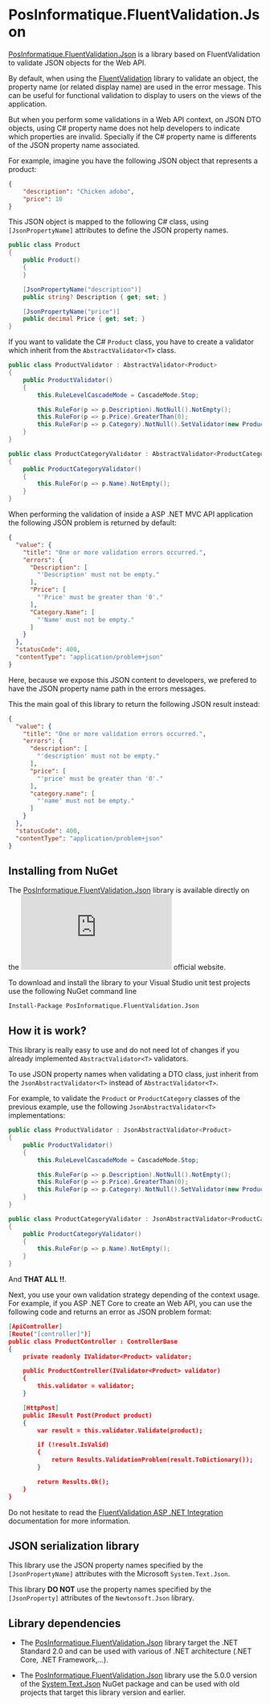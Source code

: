 # PosInformatique.FluentValidation.Json
[PosInformatique.FluentValidation.Json](https://www.nuget.org/packages/PosInformatique.FluentValidation.Json/)
is a library based on FluentValidation to validate JSON objects for the Web API.

By default, when using the [FluentValidation](https://www.nuget.org/packages/FluentValidation)
library to validate an object, the property name (or related display name) are used in the error message.
This can be useful for functional validation to display to users on the views of the application.

But when you perform some validations in a Web API context, on JSON DTO objects,
using C# property name does not help developers to indicate which properties are invalid.
Specially if the C# property name is differents of the JSON property name associated.

For example, imagine you have the following JSON object that represents a product:

```json
{
    "description": "Chicken adobo",
    "price": 10
}
```

This JSON object is mapped to the following C# class, using `[JsonPropertyName]` attributes
to define the JSON property names.

```csharp
public class Product
{
    public Product()
    {
    }

    [JsonPropertyName("description")]
    public string? Description { get; set; }

    [JsonPropertyName("price")]
    public decimal Price { get; set; }
}
```

If you want to validate the C# `Product` class, you have to create a validator
which inherit from the `AbstractValidator<T>` class.

```csharp
public class ProductValidator : AbstractValidator<Product>
{
    public ProductValidator()
    {
        this.RuleLevelCascadeMode = CascadeMode.Stop;

        this.RuleFor(p => p.Description).NotNull().NotEmpty();
        this.RuleFor(p => p.Price).GreaterThan(0);
        this.RuleFor(p => p.Category).NotNull().SetValidator(new ProductCategoryValidator());
    }
}

public class ProductCategoryValidator : AbstractValidator<ProductCategory>
{
    public ProductCategoryValidator()
    {
        this.RuleFor(p => p.Name).NotEmpty();
    }
}
```

When performing the validation of inside a ASP .NET MVC API application
the following JSON problem is returned by default:

```json
{
  "value": {
    "title": "One or more validation errors occurred.",
    "errors": {
      "Description": [
        "'Description' must not be empty."
      ],
      "Price": [
        "'Price' must be greater than '0'."
      ],
      "Category.Name": [
        "'Name' must not be empty."
      ]
    }
  },
  "statusCode": 400,
  "contentType": "application/problem+json"
}
```

Here, because we expose this JSON content to developers, we prefered to
have the JSON property name path in the errors messages.

This the main goal of this library to return the following JSON result instead:

```json
{
  "value": {
    "title": "One or more validation errors occurred.",
    "errors": {
      "description": [
        "'description' must not be empty."
      ],
      "price": [
        "'price' must be greater than '0'."
      ],
      "category.name": [
        "'name' must not be empty."
      ]
    }
  },
  "statusCode": 400,
  "contentType": "application/problem+json"
}
```

## Installing from NuGet
The [PosInformatique.FluentValidation.Json](https://www.nuget.org/packages/PosInformatique.FluentValidation.Json/)
library is available directly on the
[![Nuget](https://img.shields.io/nuget/v/PosInformatique.FluentValidation.Json)](https://www.nuget.org/packages/PosInformatique.FluentValidation.Json/)
official website.

To download and install the library to your Visual Studio unit test projects use the following NuGet command line 

```
Install-Package PosInformatique.FluentValidation.Json
```

## How it is work?

This library is really easy to use and do not need lot of changes if you already implemented
`AbstractValidator<T>` validators.

To use JSON property names when validating a DTO class, just inherit from the
`JsonAbstractValidator<T>` instead of `AbstractValidator<T>`.

For example, to validate the `Product` or `ProductCategory` classes of the previous example,
use the following `JsonAbstractValidator<T>` implementations:

```csharp
public class ProductValidator : JsonAbstractValidator<Product>
{
    public ProductValidator()
    {
        this.RuleLevelCascadeMode = CascadeMode.Stop;

        this.RuleFor(p => p.Description).NotNull().NotEmpty();
        this.RuleFor(p => p.Price).GreaterThan(0);
        this.RuleFor(p => p.Category).NotNull().SetValidator(new ProductCategoryValidator());
    }
}

public class ProductCategoryValidator : JsonAbstractValidator<ProductCategory>
{
    public ProductCategoryValidator()
    {
        this.RuleFor(p => p.Name).NotEmpty();
    }
}
```

And **THAT ALL !!**.

Next, you use your own validation strategy depending of the context usage.
For example, if you ASP .NET Core to create an Web API, you can use the following code
and returns an error as JSON problem format:

```json
[ApiController]
[Route("[controller]")]
public class ProductController : ControllerBase
{
    private readonly IValidator<Product> validator;

    public ProductController(IValidator<Product> validator)
    {
        this.validator = validator;
    }

    [HttpPost]
    public IResult Post(Product product)
    {
        var result = this.validator.Validate(product);

        if (!result.IsValid)
        {
            return Results.ValidationProblem(result.ToDictionary());
        }

        return Results.Ok();
    }
}
```

Do not hesitate to read the
[FluentValidation ASP .NET Integration](https://docs.fluentvalidation.net/en/latest/aspnet.html)
documentation for more information.

## JSON serialization library
This library use the JSON property names specified by the `[JsonPropertyName]` attributes
with the Microsoft `System.Text.Json`.

This library **DO NOT** use the property names specified by the `[JsonProperty]` attributes
of the `Newtonsoft.Json` library.

## Library dependencies
- The [PosInformatique.FluentValidation.Json](https://www.nuget.org/packages/PosInformatique.FluentValidation.Json/) library
target the .NET Standard 2.0 and can be used with various of .NET architecture (.NET Core, .NET Framework,...).

- The [PosInformatique.FluentValidation.Json](https://www.nuget.org/packages/PosInformatique.FluentValidation.Json/) library
use the 5.0.0 version of the [System.Text.Json](https://www.nuget.org/packages/System.Text.Json/) NuGet package
and can be used with old projects that target this library version and earlier.